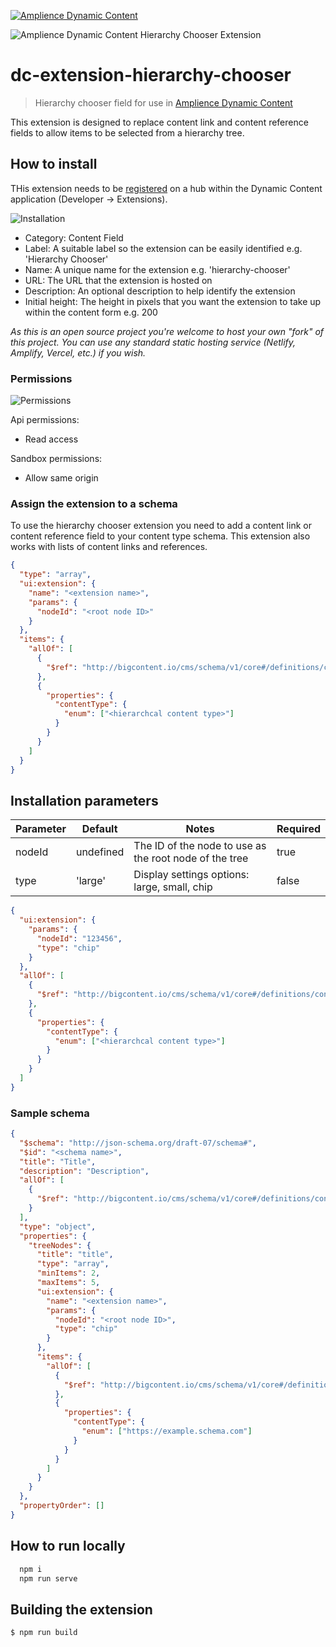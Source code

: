 [![Amplience Dynamic Content](header.png)](https://amplience.com/dynamic-content)

![Amplience Dynamic Content Hierarchy Chooser Extension](screenshot.png)

# dc-extension-hierarchy-chooser

> Hierarchy chooser field for use in [Amplience Dynamic Content](https://amplience.com/dynamic-content)

This extension is designed to replace content link and content reference fields to allow items to be selected from a hierarchy tree.

## How to install

THis extension needs to be [registered](https://amplience.com/docs/development/registeringextensions.html) on a hub within the Dynamic Content application (Developer -> Extensions).

![Installation](installation.png)

- Category: Content Field
- Label: A suitable label so the extension can be easily identified e.g. 'Hierarchy Chooser'
- Name: A unique name for the extension e.g. 'hierarchy-chooser'
- URL: The URL that the extension is hosted on
- Description: An optional description to help identify the extension
- Initial height: The height in pixels that you want the extension to take up within the content form e.g. 200

_As this is an open source project you're welcome to host your own "fork" of this project. You can use any standard static hosting service (Netlify, Amplify, Vercel, etc.) if you wish._

### Permissions

![Permissions](permissions.png)

Api permissions:

- Read access

Sandbox permissions:

- Allow same origin

### Assign the extension to a schema

To use the hierarchy chooser extension you need to add a content link or content reference field to your content type schema. This extension also works with lists of content links and references.

```json
{
  "type": "array",
  "ui:extension": {
    "name": "<extension name>",
    "params": {
      "nodeId": "<root node ID>"
    }
  },
  "items": {
    "allOf": [
      {
        "$ref": "http://bigcontent.io/cms/schema/v1/core#/definitions/content-link"
      },
      {
        "properties": {
          "contentType": {
            "enum": ["<hierarchcal content type>"]
          }
        }
      }
    ]
  }
}
```

## Installation parameters

| Parameter | Default   | Notes                                                  | Required |
| --------- | --------- | ------------------------------------------------------ | -------- |
| nodeId    | undefined | The ID of the node to use as the root node of the tree | true     |
| type      | 'large'   | Display settings options: large, small, chip           | false    |

```json
{
  "ui:extension": {
    "params": {
      "nodeId": "123456",
      "type": "chip"
    }
  },
  "allOf": [
    {
      "$ref": "http://bigcontent.io/cms/schema/v1/core#/definitions/content-reference"
    },
    {
      "properties": {
        "contentType": {
          "enum": ["<hierarchcal content type>"]
        }
      }
    }
  ]
}
```

### Sample schema

```json
{
  "$schema": "http://json-schema.org/draft-07/schema#",
  "$id": "<schema name>",
  "title": "Title",
  "description": "Description",
  "allOf": [
    {
      "$ref": "http://bigcontent.io/cms/schema/v1/core#/definitions/content"
    }
  ],
  "type": "object",
  "properties": {
    "treeNodes": {
      "title": "title",
      "type": "array",
      "minItems": 2,
      "maxItems": 5,
      "ui:extension": {
        "name": "<extension name>",
        "params": {
          "nodeId": "<root node ID>",
          "type": "chip"
        }
      },
      "items": {
        "allOf": [
          {
            "$ref": "http://bigcontent.io/cms/schema/v1/core#/definitions/content-link"
          },
          {
            "properties": {
              "contentType": {
                "enum": ["https://example.schema.com"]
              }
            }
          }
        ]
      }
    }
  },
  "propertyOrder": []
}
```

## How to run locally

```bash
  npm i
  npm run serve
```

## Building the extension

```bash
$ npm run build
```
